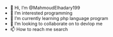 - 👋 Hi, I’m @MahmoudElhadary199
- 👀 I’m interested programming
- 🌱 I’m currently learning php language program
- 💞️ I’m looking to collaborate on to devlop me
- 📫 How to reach me search

<!---
MahmoudElhadary199/MahmoudElhadary199 is a ✨ special ✨ repository because its `README.md` (this file) appears on your GitHub profile.
You can click the Preview link to take a look at your changes.
--->
